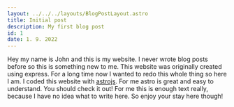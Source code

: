 ```yaml
---
layout: ../../../layouts/BlogPostLayout.astro
title: Initial post
description: My first blog post
id: 1
date: 1. 9. 2022
---
```


Hey my name is John and this is my website. I never wrote blog posts before so this is something new to me. This website was originally created using express. For a long time now I wanted to redo this whole thing so here I am. I coded this website with [astrojs](https://astro.build). For me astro is great and easy to understand. You should check it out! For me this is enough text really, because I have no idea what to write here. So enjoy your stay here though!